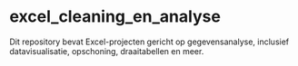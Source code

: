 # excel_cleaning_en_analyse
Dit repository bevat Excel-projecten gericht op gegevensanalyse, inclusief datavisualisatie, opschoning, draaitabellen en meer.

